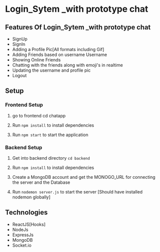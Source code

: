 # Login_Sytem _with prototype chat



## Features Of Login_Sytem _with prototype chat

- SignUp
- SignIn
- Adding a Profile Pic[All formats including Gif]
- Adding Friends based on username Username
- Showing Online Friends
- Chatting with the friends along with emoji's in realtime 
- Updating the username and profile pic
- Logout

## Setup

### Frontend Setup 
1. go to frontend cd chatapp
2. Run `npm install` to install dependencies

3. Run `npm start` to start the application

### Backend Setup 

1. Get into backend directory `cd backend`

2. Run `npm install` to install dependencies

3. Create a MongoDB account and get the MONOGO_URL for connecting the server and the Database

4. Run `nodemon server.js` to start the server [Should have installed nodemon globally]

## Technologies 

- ReactJS[Hooks]
- NodeJs
- ExpressJs
- MongoDB
- Socket.io
